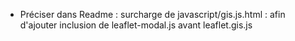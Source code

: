 - Préciser dans Readme : surcharge de javascript/gis.js.html : afin d'ajouter inclusion de leaflet-modal.js avant leaflet.gis.js
